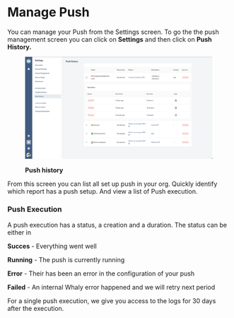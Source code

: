 # Manage Push

You can manage your Push from the Settings screen. To go the the push management screen you can click on **Settings** and then click on **Push History.**

<figure><img src="../../.gitbook/assets/image (12).png" alt=""><figcaption><p><strong>Push history</strong></p></figcaption></figure>

From this screen you can list all set up push in your org. Quickly identify which report has a push setup. And view a list of Push execution.

### Push Execution

A push execution has a status, a creation and a duration. The status can be either in

**Succes** - Everything went well

**Running** - The push is currently running

**Error** - Their has been an error in the configuration of your push

**Failed** - An internal Whaly error happened and we will retry next period



For a single push execution, we give you access to the logs for 30 days after the execution.
